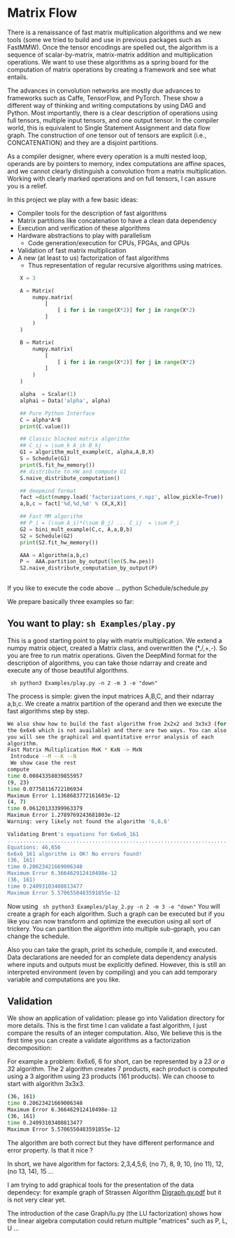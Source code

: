 # Matrix Flow

There is a renaissance of fast matrix multiplication algorithms and we
new tools (some we tried to build and use in previous packages such as
FastMMW). Once the tensor encodings are spelled out, the algorithm is
a sequence of scalar-by-matrix, matrix-matrix addition and
multiplication operations. We want to use these algorithms as a spring
board for the computation of matrix operations by creating a framework
and see what entails.

The advances in convolution networks are mostly due advances to
frameworks such as Caffe, TensorFlow, and PyTorch. These show a
different way of thinking and writing computations by using DAG and
Python.  Most importantly, there is a clear description of operations
using full tensors, multiple input tensors, and one output tensor. In
the compiler world, this is equivalent to Single Statement Assignment
and data flow graph. The construction of one tensor out of tensors are
explicit (i.e., CONCATENATION) and they are a disjoint partitions.

As a compiler designer, where every operation is a multi nested loop,
operands are by pointers to memory, index computations are affine
spaces, and we cannot clearly distinguish a convolution from a matrix
multiplication. Working with clearly marked operations and on full
tensors, I can assure you is a relief.  

In this project we play with a few  basic ideas:


* Compiler tools for the description of fast algorithms
* Matrix partitions like concatenation to have a clean data dependency
* Execution and verification of these algorithms
* Hardware abstractions to play with parallelism
  * Code generation/execution for CPUs, FPGAs, and GPUs
* Validation of fast matrix multiplication
* A new (at least to us) factorization of fast algorithms
  * Thus representation of regular recursive algorithms using matrices.



```py
    X = 3

    A = Matrix(
        numpy.matrix(
            [
                [ i for i in range(X*2)] for j in range(X*2)
            ]
        )
    )

    B = Matrix(
        numpy.matrix(
            [
                [ i for i in range(X*2)] for j in range(X*2)
            ]
        )
    )

    alpha  = Scalar(1)
    alphai = Data('alpha', alpha)

    ## Pure Python Interface
    C = alpha*A*B
    print(C.value())

    ## Classic blocked matrix algorithm
    ## C_ij = \sum_k A_ik B_kj
    G1 = algorithm_mult_example(C, alpha,A,B,X)
    S = Schedule(G1)
    print(S.fit_hw_memory())
    ## distribute to HW and compute G1    
    S.naive_distribute_computation()

    ## deepmind format
    fact =dict(numpy.load('factorizations_r.npz', allow_pickle=True))
    a,b,c = fact['%d,%d,%d' % (X,X,X)]

    ## Fast MM algorithm
    ## P_i = (\sum A_i)*(\sum B_j) ... C_ij  = \sum P_i
    G2 = bini_mult_example(C,c, A,a,B,b)
    S2 = Schedule(G2)
    print(S2.fit_hw_memory())

    AAA = Algorithm(a,b,c)
    P =  AAA.partition_by_output(len(S.hw.pes))
    S2.naive_distribute_computation_by_output(P)
    
```
If you like to execute the code above ...
python Schedule/schedule.py


We prepare basically three examples so far:

## You want to play: ```sh Examples/play.py```

This is a good starting point to play with matrix multiplication. We
extend a numpy matrix object, created a Matrix class, and overwritten
the (*,/,+,-). So you are free to run matrix operations. Given the
DeepMind format for the description of algorithms, you can take those
ndarray and create and execute any of those beautiful algorithms.

``` sh python3 Examples/play.py -n 2 -m 3 -e "down"```

The process is simple: given the input matrices A,B,C, and their
ndarray a,b,c. We create a matrix partition of the operand and then we
execute the fast algorithms step by step.

```sh
We also show how to build the fast algorithm from 2x2x2 and 3x3x3 (for
the 6x6x6 which is not available) and there are two ways. You can also validate the correctneAll of this,
you will see the graphical and quantitative error analysis of each
algorithm.
Fast Matrix Multiplication MxK * KxN -> MxN 
 Introduce --M --K --N
 We show case the rest
compute
time 0.00843358039855957
(9, 23)
time 0.07758116722106934
Maximum Error 1.1368683772161603e-12
(4, 7)
time 0.06120133399963379
Maximum Error 1.2789769243681803e-12
Warning: very likely not found the algorithm '6,6,6'

Validating Brent's equations for 6x6x6_161
....................................................................................................
Equations: 46,656
6x6x6_161 algorithm is OK! No errors found!
(36, 161)
time 0.20623421669006348
Maximum Error 6.366462912410498e-12
(36, 161)
time 0.24093103408813477
Maximum Error 5.5706550483591855e-12
```


Now using ``` sh python3 Examples/play_2.py -n 2 -m 3 -e "down"``` You
will create a graph for each algorithm. Such a graph can be executed
but if you like you can now transform and optimize the execution using
all sort of trickery. You can partition the algorithm into multiple
sub-gpraph, you can change the schedule.

Also you can take the graph, print its schedule, compile it, and
executed.  Data declarations are needed for an complete data
dependency analysis where inputs and outputs must be explicitly
defined. However, this is still an interpreted environment (even by
compiling) and you can add temporary variable and computations are you like. 

## Validation

We show an application of validation: please go into Validation
directory for more details. This is the first time I can validate a
fast algorithm, I just compare the results of an integer computation.
Also, We believe this is the first time you can create a validate
algorithms as a factorization decomposition:

For example a problem: 6x6x6, 6 for short, can be represented by a 2*3
or a 3*2 algorithm. The 2 algorithm creates 7 products, each product
is computed using a 3 algorithm using 23 products (161 products). We
can choose to start with algorithm 3x3x3.

```sh
(36, 161)
time 0.20623421669006348
Maximum Error 6.366462912410498e-12
(36, 161)
time 0.24093103408813477
Maximum Error 5.5706550483591855e-12
```

The algorithm are both correct but they have different performance and error property. Is that it nice ?

In short, we have algorithm for factors: 2,3,4,5,6, (no 7), 8, 9, 10, (no 11), 12, (no 13, 14), 15 ...     

I am trying to add graphical tools for the presentation of the data dependecy: for example  graph of Strassen Algorithm 
[Digraph.gv.pdf](https://github.com/paolodalberto/MatrixFlow/files/10095377/Digraph.gv.pdf)
but it is not very clear yet. 

The introduction of the case Graph/lu.py (the LU factorization) shows how the linear algebra computation could return multiple "matrices" such as P, L, U ... 

